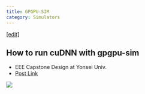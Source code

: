 ```yaml
---
title: GPGPU-SIM
category: Simulators
---
```

[[edit]](https://github.com/WheatBeer/WheatBeer.github.io/edit/master/_docs/simulators/gpgpu-sim.md)

## How to run cuDNN with gpgpu-sim

* EEE Capstone Design at Yonsei Univ. 
* [Post Link](https://medium.com/@quick94sm/how-to-run-cudnn-with-gpgpu-sim-9e30447ee5a9)

![](https://miro.medium.com/max/732/0*sGAP2HMKDVXBgHqo.png)
